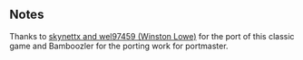 ## Notes

Thanks to [skynettx and wel97459 (Winston Lowe)](https://github.com/skynettx/raptor) for the port of this classic game and Bamboozler for the porting work for portmaster.

